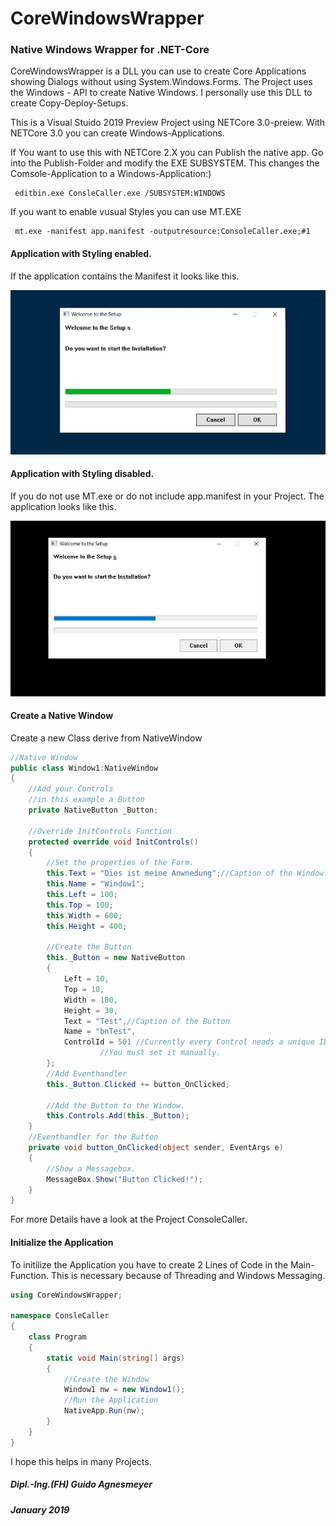 # CoreWindowsWrapper
### Native Windows Wrapper for .NET-Core

CoreWindowsWrapper is a DLL you can use to create Core Applications showing Dialogs without using System.Windows.Forms.
The Project uses the Windows - API to create Native Windows. I personally use this DLL to create Copy-Deploy-Setups.

This is a Visual Stuido 2019 Preview Project using NETCore 3.0-preiew.
With NETCore 3.0 you can create Windows-Applications.

If You want to use this with NETCore 2.X you can Publish the native app.
Go into the Publish-Folder and modify the EXE SUBSYSTEM. This changes the Comsole-Application to a Windows-Application:)

```batch
 editbin.exe ConsleCaller.exe /SUBSYSTEM:WINDOWS
```
If you want to enable vusual Styles you can use MT.EXE

```batch
 mt.exe -manifest app.manifest -outputresource:ConsoleCaller.exe;#1
 ```
#### Application with Styling enabled.
If the application contains the Manifest it looks like this.

![Application with Style](https://github.com/ITAgnesmeyer/CoreWindowsWrapper/blob/master/Pitures/Visual_Style_Styled.JPG)

#### Application with Styling disabled.
If you do not use MT.exe or do not include app.manifest in your Project. The application looks like this.

![Application with Style](https://github.com/ITAgnesmeyer/CoreWindowsWrapper/blob/master/Pitures/Visual_Style_no_Style.JPG)






#### Create a Native Window
Create a new Class derive from NativeWindow

```c#
//Native Window
public class Window1:NativeWindow
{
	//Add your Controls
	//in this example a Button
	private NativeButton _Button;
	
	//Override InitControls Function
	protected override void InitControls()
	{
		//Set the properties of the Form.
		this.Text = "Dies ist meine Anwnedung";//Caption of the Window.
		this.Name = "Window1";
		this.Left = 100;
		this.Top = 100;
		this.Width = 600;
		this.Height = 400;
		
		//Create the Button
		this._Button = new NativeButton
		{
			Left = 10,
			Top = 10,
			Width = 100,
			Height = 30,
			Text = "Test",//Caption of the Button
			Name = "bnTest",
			ControlId = 501 //Currently every Control neads a unique ID. 
					//You must set it manually.
		};	
		//Add Eventhandler
		this._Button.Clicked += button_OnClicked;
		
		//Add the Button to the Window.
		this.Controls.Add(this._Button);
	}
	//Eventhandler for the Button
	private void button_OnClicked(object sender, EventArgs e)
	{
		//Show a Messagebox.
		MessageBox.Show("Button Clicked!");
	}
}
```
For more Details have a look at the Project ConsoleCaller.

#### Initialize the Application
To initilize the Application you have to create 2 Lines of Code in the Main-Function.
This is necessary because of Threading and Windows Messaging.
```C#
using CoreWindowsWrapper;

namespace ConsleCaller
{
    class Program
    {
        static void Main(string[] args)
        {
            //Create the Window
            Window1 nw = new Window1();
            //Run the Application
            NativeApp.Run(nw);
        }
    }
}
```

I hope this helps in many Projects. 

##### Dipl.-Ing.(FH) Guido Agnesmeyer
##### January 2019

